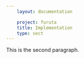 ```yaml
---
    layout: documentation

    project: furuta
    title: Implementation
    type: sect
---
```


This is the second paragraph.